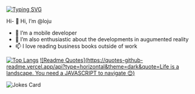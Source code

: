 [![Typing SVG](https://readme-typing-svg.demolab.com/?lines=Hi+there+i+am+Loju!;I+have+a+strong+passion+for+cross+platform+mobile+development)](https://git.io/typing-svg)

Hi- 👋 Hi, I’m @loju
- 👀 I’m a mobile developer
- 💞️ I’m also enthusiastic  about the developments in augumented reality
- 📫 I love reading business books outside of work



[![Top Langs](https://github-readme-stats.vercel.app/api/top-langs/?username=looju)](https://github.com/anuraghazra/github-readme-stats)
[![Readme Quotes](https://quotes-github-readme.vercel.app/api?type=horizontal&theme=dark&quote=Life is a landscape. You need a JAVASCRIPT to navigate 😊)](https://github.com/piyushsuthar/github-readme-quotes)

![Jokes Card](https://readme-jokes.vercel.app/api?hideborder&theme=solarized-light)
